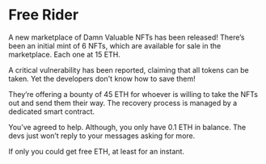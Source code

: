 # Free Rider

A new marketplace of Damn Valuable NFTs has been released! There’s been an initial mint of 6 NFTs, which are available for sale in the marketplace. Each one at 15 ETH.

A critical vulnerability has been reported, claiming that all tokens can be taken. Yet the developers don't know how to save them!

They’re offering a bounty of 45 ETH for whoever is willing to take the NFTs out and send them their way. The recovery process is managed by a dedicated smart contract.

You’ve agreed to help. Although, you only have 0.1 ETH in balance. The devs just won’t reply to your messages asking for more.

If only you could get free ETH, at least for an instant.


